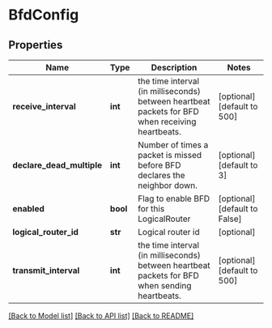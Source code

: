 # BfdConfig

## Properties
Name | Type | Description | Notes
------------ | ------------- | ------------- | -------------
**receive_interval** | **int** | the time interval (in milliseconds) between heartbeat packets for BFD when receiving heartbeats. | [optional] [default to 500]
**declare_dead_multiple** | **int** | Number of times a packet is missed before BFD declares the neighbor down. | [optional] [default to 3]
**enabled** | **bool** | Flag to enable BFD for this LogicalRouter | [optional] [default to False]
**logical_router_id** | **str** | Logical router id | [optional] 
**transmit_interval** | **int** | the time interval (in milliseconds) between heartbeat packets for BFD when sending heartbeats. | [optional] [default to 500]

[[Back to Model list]](../README.md#documentation-for-models) [[Back to API list]](../README.md#documentation-for-api-endpoints) [[Back to README]](../README.md)

